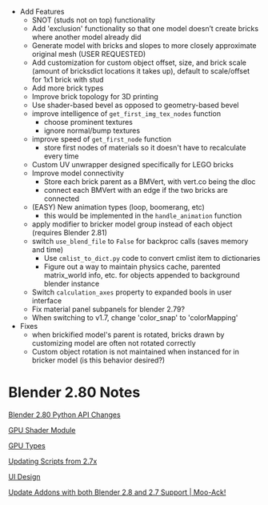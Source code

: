 * Add Features
    * SNOT (studs not on top) functionality
    * Add 'exclusion' functionality so that one model doesn’t create bricks where another model already did
    * Generate model with bricks and slopes to more closely approximate original mesh (USER REQUESTED)
    * Add customization for custom object offset, size, and brick scale (amount of bricksdict locations it takes up), default to scale/offset for 1x1 brick with stud
    * Add more brick types
    * Improve brick topology for 3D printing
    * Use shader-based bevel as opposed to geometry-based bevel
    * improve intelligence of `get_first_img_tex_nodes` function
        * choose prominent textures
        * ignore normal/bump textures
    * improve speed of `get_first_node` function
        * store first nodes of materials so it doesn't have to recalculate every time
    * Custom UV unwrapper designed specifically for LEGO bricks
    * Improve model connectivity
        * Store each brick parent as a BMVert, with vert.co being the dloc
        * connect each BMVert with an edge if the two bricks are connected
    * (EASY) New animation types (loop, boomerang, etc)
        * this would be implemented in the `handle_animation` function
    * apply modifier to bricker model group instead of each object (requires Blender 2.81)
    * switch `use_blend_file` to `False` for backproc calls (saves memory and time)
        * Use `cmlist_to_dict.py` code to convert cmlist item to dictionaries
        * Figure out a way to maintain physics cache, parented matrix_world info, etc. for objects appended to background blender instance
    * Switch `calculation_axes` property to expanded bools in user interface
    * Fix material panel subpanels for blender 2.79?
    * When switching to v1.7, change 'color_snap' to 'colorMapping'
* Fixes
    * when brickified model's parent is rotated, bricks drawn by customizing model are often not rotated correctly
    * Custom object rotation is not maintained when instanced for in bricker model (is this behavior desired?)



# Blender 2.80 Notes


[Blender 2.80 Python API Changes](https://wiki.blender.org/wiki/Reference/Release_Notes/2.80/Python_API)

[GPU Shader Module](https://docs.blender.org/api/blender2.8/gpu.html)

[GPU Types](https://docs.blender.org/api/blender2.8/gpu.types.html)

[Updating Scripts from 2.7x](https://en.blender.org/index.php/Dev:2.8/Source/Python/UpdatingScripts)

[UI Design](https://wiki.blender.org/wiki/Reference/Release_Notes/2.80/Python_API/UI_DESIGN)

[Update Addons with both Blender 2.8 and 2.7 Support | Moo-Ack!](https://theduckcow.com/2019/update-addons-both-blender-28-and-27-support/)
